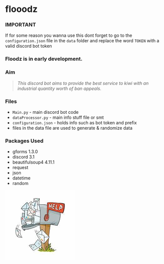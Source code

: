 # flooodz
### IMPORTANT
If for some reason you wanna use this dont forget to go to the `configuration.json` file in the `data` folder and replace the word `TOKEN` with a valid discord bot token

### Floodz is in early development. 

### Aim
> *This discord bot aims to provide the best service to kiwi with an industrial quantity worth of ban appeals.*

### Files
- `Main.py` - main discord bot code
- `dataProcessor.py` - main info stuff file or smt
- `configuration.json` - holds info such as bot token and prefix
- files in the data file are used to generate & randomize data

### Packages Used
- gforms 1.3.0 
- discord 3.1
- beautifulsoup4 4.11.1
- request
- json
- datetime
- random


![This is an image](https://github.com/Igloo4Life/flooodz/blob/main/kiwi_flooodz/Misc/Logo.png)
